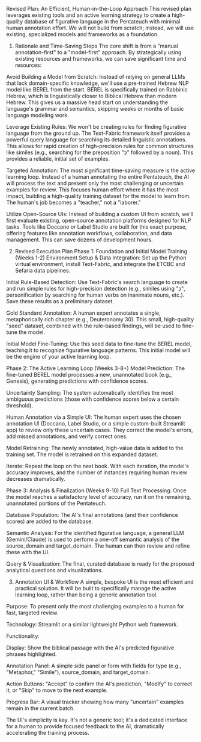 Revised Plan: An Efficient, Human-in-the-Loop Approach
This revised plan leverages existing tools and an active learning strategy to create a high-quality database of figurative language in the Pentateuch with minimal human annotation effort. We will not build from scratch; instead, we will use existing, specialized models and frameworks as a foundation.

1. Rationale and Time-Saving Steps
The core shift is from a "manual annotation-first" to a "model-first" approach. By strategically using existing resources and frameworks, we can save significant time and resources:

Avoid Building a Model from Scratch: Instead of relying on general LLMs that lack domain-specific knowledge, we'll use a pre-trained Hebrew NLP model like BEREL from the start. BEREL is specifically trained on Rabbinic Hebrew, which is linguistically closer to Biblical Hebrew than modern Hebrew. This gives us a massive head start on understanding the language's grammar and semantics, skipping weeks or months of basic language modeling work.

Leverage Existing Rules: We won't be creating rules for finding figurative language from the ground up. The Text-Fabric framework itself provides a powerful query language for searching its detailed linguistic annotations. This allows for rapid creation of high-precision rules for common structures like similes (e.g., searching for the preposition "כְּ" followed by a noun). This provides a reliable, initial set of examples.

Targeted Annotation: The most significant time-saving measure is the active learning loop. Instead of a human annotating the entire Pentateuch, the AI will process the text and present only the most challenging or uncertain examples for review. This focuses human effort where it has the most impact, building a high-quality training dataset for the model to learn from. The human's job becomes a "teacher," not a "laborer."

Utilize Open-Source UIs: Instead of building a custom UI from scratch, we'll first evaluate existing, open-source annotation platforms designed for NLP tasks. Tools like Doccano or Label Studio are built for this exact purpose, offering features like annotation workflows, collaboration, and data management. This can save dozens of development hours.

2. Revised Execution Plan
Phase 1: Foundation and Initial Model Training (Weeks 1-2)
Environment Setup & Data Integration: Set up the Python virtual environment, install Text-Fabric, and integrate the ETCBC and Sefaria data pipelines.

Initial Rule-Based Detection: Use Text-Fabric's search language to create and run simple rules for high-precision detection (e.g., similes using "כְּ", personification by searching for human verbs on inanimate nouns, etc.). Save these results as a preliminary dataset.

Gold Standard Annotation: A human expert annotates a single, metaphorically rich chapter (e.g., Deuteronomy 30). This small, high-quality "seed" dataset, combined with the rule-based findings, will be used to fine-tune the model.

Initial Model Fine-Tuning: Use this seed data to fine-tune the BEREL model, teaching it to recognize figurative language patterns. This initial model will be the engine of your active learning loop.

Phase 2: The Active Learning Loop (Weeks 3-8+)
Model Prediction: The fine-tuned BEREL model processes a new, unannotated book (e.g., Genesis), generating predictions with confidence scores.

Uncertainty Sampling: The system automatically identifies the most ambiguous predictions (those with confidence scores below a certain threshold).

Human Annotation via a Simple UI: The human expert uses the chosen annotation UI (Doccano, Label Studio, or a simple custom-built Streamlit app) to review only these uncertain cases. They correct the model's errors, add missed annotations, and verify correct ones.

Model Retraining: The newly annotated, high-value data is added to the training set. The model is retrained on this expanded dataset.

Iterate: Repeat the loop on the next book. With each iteration, the model's accuracy improves, and the number of instances requiring human review decreases dramatically.

Phase 3: Analysis & Finalization (Weeks 9-10)
Full Text Processing: Once the model reaches a satisfactory level of accuracy, run it on the remaining, unannotated portions of the Pentateuch.

Database Population: The AI's final annotations (and their confidence scores) are added to the database.

Semantic Analysis: For the identified figurative language, a general LLM (Gemini/Claude) is used to perform a one-off semantic analysis of the source_domain and target_domain. The human can then review and refine these with the UI.

Query & Visualization: The final, curated database is ready for the proposed analytical questions and visualizations.

3. Annotation UI & Workflow
A simple, bespoke UI is the most efficient and practical solution. It will be built to specifically manage the active learning loop, rather than being a generic annotation tool.

Purpose: To present only the most challenging examples to a human for fast, targeted review.

Technology: Streamlit or a similar lightweight Python web framework.

Functionality:

Display: Show the biblical passage with the AI's predicted figurative phrases highlighted.

Annotation Panel: A simple side panel or form with fields for type (e.g., "Metaphor," "Simile"), source_domain, and target_domain.

Action Buttons: "Accept" to confirm the AI's prediction, "Modify" to correct it, or "Skip" to move to the next example.

Progress Bar: A visual tracker showing how many "uncertain" examples remain in the current batch.

The UI's simplicity is key. It's not a generic tool; it's a dedicated interface for a human to provide focused feedback to the AI, dramatically accelerating the training process.